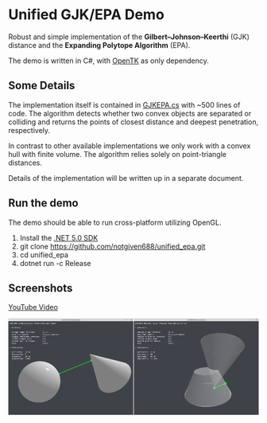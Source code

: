 # Unified GJK/EPA Demo 

Robust and simple implementation of the **Gilbert–Johnson–Keerthi** (GJK) distance and the **Expanding Polytope Algorithm** (EPA).

The demo is written in C#, with [OpenTK](https://github.com/opentk/opentk) as only dependency.

## Some Details

The implementation itself is contained in [GJKEPA.cs](src/GJKEPA.cs) with ~500 lines of code. The algorithm detects whether two convex objects are separated or colliding and returns the points of closest distance and deepest penetration, respectively.

In contrast to other available implementations we only work with a convex hull with finite volume. The algorithm relies solely on point-triangle distances.

Details of the implementation will be written up in a separate document.

## Run the demo

The demo should be able to run cross-platform utilizing OpenGL.

1. Install the [.NET 5.0 SDK](https://dotnet.microsoft.com/download/dotnet/5.0)
2. git clone https://github.com/notgiven688/unified_epa.git
3. cd unified_epa
4. dotnet run -c Release

## Screenshots

[YouTube Video](https://www.youtube.com/watch?v=NMdp7A13EAI)

![alt text](screenshots/gjkepa.png?raw=true)
